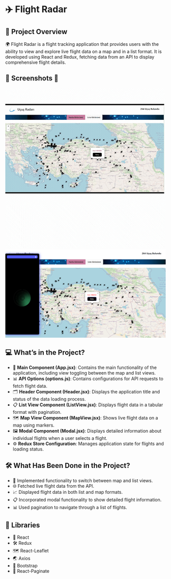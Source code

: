 # ✈️ Flight Radar

## 📖 Project Overview
🌍 Flight Radar is a flight tracking application that provides users with the ability to view and explore live flight data on a map and in a list format. It is developed using React and Redux, fetching data from an API to display comprehensive flight details.

## 📸 Screenshots 📸

![r3.gif](https://github.com/Fiartaks/45-React-Toolkit-Radar-App/blob/main/radar/public/r3.gif)
![r1.png](https://github.com/Fiartaks/45-React-Toolkit-Radar-App/blob/main/radar/public/r1.png)





## 💻 What’s in the Project?
- 🌟 **Main Component (App.jsx)**: Contains the main functionality of the application, including view toggling between the map and list views.  
- 📊 **API Options (options.js)**: Contains configurations for API requests to fetch flight data.  
- 🗂️ **Header Component (Header.jsx)**: Displays the application title and status of the data loading process.  
- 📋 **List View Component (ListView.jsx)**: Displays flight data in a tabular format with pagination.  
- 🗺️ **Map View Component (MapView.jsx)**: Shows live flight data on a map using markers.  
- 🖼️ **Modal Component (Modal.jsx)**: Displays detailed information about individual flights when a user selects a flight.  
- ⚙️ **Redux Store Configuration**: Manages application state for flights and loading status.  

## 🛠️ What Has Been Done in the Project?
- 🔄 Implemented functionality to switch between map and list views.  
- 🌐 Fetched live flight data from the API.  
- 📈 Displayed flight data in both list and map formats.  
- 📋 Incorporated modal functionality to show detailed flight information.  
- 📊 Used pagination to navigate through a list of flights.

## 🧩 Libraries
- 📘 React  
- 🛠️ Redux  
- 🗺️ React-Leaflet  
- 🌏 Axios  
- 🎨 Bootstrap  
- 📄 React-Paginate  
